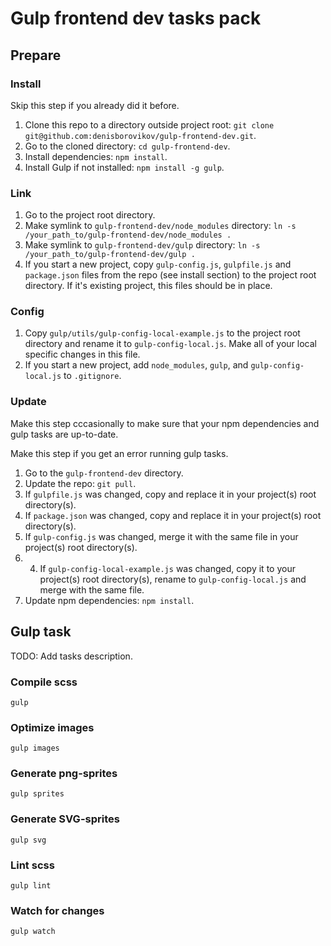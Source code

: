 # Gulp frontend dev tasks pack

## Prepare

### Install

Skip this step if you already did it before.

1. Clone this repo to a directory outside project root: `git clone git@github.com:denisborovikov/gulp-frontend-dev.git`.
2. Go to the cloned directory: `cd gulp-frontend-dev`.
3. Install dependencies: `npm install`.
4. Install Gulp if not installed: `npm install -g gulp`.


### Link

1. Go to the project root directory.
2. Make symlink to `gulp-frontend-dev/node_modules` directory: `ln -s /your_path_to/gulp-frontend-dev/node_modules .`
3. Make symlink to `gulp-frontend-dev/gulp` directory: `ln -s /your_path_to/gulp-frontend-dev/gulp .`
4. If you start a new project, copy `gulp-config.js`, `gulpfile.js` and `package.json` files from the repo (see install section) to the project root directory. If it's existing project, this files should be in place.


### Config

1. Copy `gulp/utils/gulp-config-local-example.js` to the project root directory and rename it to `gulp-config-local.js`. Make all of your local specific changes in this file.
2. If you start a new project, add `node_modules`, `gulp`, and `gulp-config-local.js` to `.gitignore`.


### Update

Make this step cccasionally to make sure that your npm dependencies and gulp tasks are up-to-date.

Make this step if you get an error running gulp tasks.

1. Go to the `gulp-frontend-dev` directory.
2. Update the repo: `git pull`.
3. If `gulpfile.js` was changed, copy and replace it in your project(s) root directory(s).
4. If `package.json` was changed, copy and replace it in your project(s) root directory(s).
5. If `gulp-config.js` was changed, merge it with the same file in your project(s) root directory(s).
6. 4. If `gulp-config-local-example.js` was changed, copy it to your project(s) root directory(s), rename to `gulp-config-local.js` and merge with the same file.
7. Update npm dependencies: `npm install`.


## Gulp task

TODO: Add tasks description.


### Compile scss

`gulp`

### Optimize images

`gulp images`

### Generate png-sprites

`gulp sprites`

### Generate SVG-sprites

`gulp svg`

### Lint scss

`gulp lint`

### Watch for changes

`gulp watch`